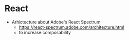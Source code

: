 # React

- Arhictecture about Adobe's React Spectrum
  - https://react-spectrum.adobe.com/architecture.html
  - to increase composability

